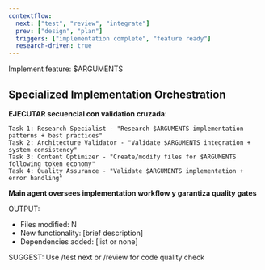 ```yaml
---
contextflow:
  next: ["test", "review", "integrate"]
  prev: ["design", "plan"]
  triggers: ["implementation complete", "feature ready"]
  research-driven: true
---
```


Implement feature: $ARGUMENTS

## Specialized Implementation Orchestration
**EJECUTAR secuencial con validation cruzada**:
```
Task 1: Research Specialist - "Research $ARGUMENTS implementation patterns + best practices"
Task 2: Architecture Validator - "Validate $ARGUMENTS integration + system consistency"
Task 3: Content Optimizer - "Create/modify files for $ARGUMENTS following token economy"
Task 4: Quality Assurance - "Validate $ARGUMENTS implementation + error handling"
```

**Main agent oversees implementation workflow y garantiza quality gates**

OUTPUT:
- Files modified: N
- New functionality: [brief description]
- Dependencies added: [list or none]

SUGGEST: Use /test next or /review for code quality check